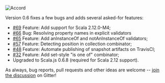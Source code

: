 ![Accord](https://raw.githubusercontent.com/wix/accord/master/assets/accord-logo-light.png?raw=1)

Version 0.6 fixes a few bugs and adds several asked-for features:

* [#69](https://github.com/wix/accord/issues/69) Feature: Add support for Scala 2.12.0-M4;
* [#66](https://github.com/wix/accord/issues/66) Bug: Resolving property names in explicit validators
* [#65](https://github.com/wix/accord/issues/65) Feature: Add anInstanceOf and notAnInstanceOf validators;
* [#57](https://github.com/wix/accord/issues/57) Feature: Detecting position in collection combinator;
* [#48](https://github.com/wix/accord/issues/48) Feature: Automate publishing of snapshot artifacts on TravisCI;
* [#32](https://github.com/wix/accord/issues/32) Feature: Add set-style "is one of" combinator;
* Upgraded to Scala.js 0.6.8 (required for Scala 2.12 support).

As always, bug reports, pull requests and other ideas are welcome -- [join the discussion](https://gitter.im/wix/accord?utm_source=share-link&utm_medium=link&utm_campaign=share-link) on Gitter!

